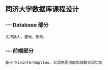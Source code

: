 ## 同济大学数据库课程设计

### ---Database 部分
    支持插入，查询，删除。

### ---前端部分
    基于TkinintermapView，实现地图功能和线路实现功能